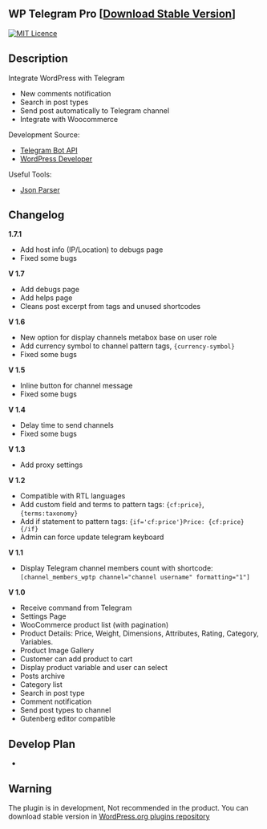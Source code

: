 ## WP Telegram Pro [[Download Stable Version](https://wordpress.org/plugins/wp-telegram-pro)]

[![MIT Licence](https://badges.frapsoft.com/os/mit/mit.svg)](https://opensource.org/licenses/mit-license.php)   

Description
-----------

Integrate WordPress with Telegram

- New comments notification
- Search in post types
- Send post automatically to Telegram channel
- Integrate with Woocommerce


Development Source:
- [Telegram Bot API](https://core.telegram.org/bots/api)
- [WordPress Developer](http://developer.wordpress.org) 

Useful Tools:
- [Json Parser](http://json.parser.online.fr/)


Changelog
-----------
**1.7.1**
- Add host info (IP/Location) to debugs page
- Fixed some bugs

**V 1.7**
- Add debugs page
- Add helps page
- Cleans post excerpt from tags and unused shortcodes

**V 1.6**
- New option for display channels metabox base on user role
- Add currency symbol to channel pattern tags, `{currency-symbol}`
- Fixed some bugs

**V 1.5**
- Inline button for channel message
- Fixed some bugs

**V 1.4**
- Delay time to send channels
- Fixed some bugs

**V 1.3**
- Add proxy settings

**V 1.2**
- Compatible with RTL languages
- Add custom field and terms to pattern tags: `{cf:price}`, `{terms:taxonomy}`
- Add if statement to pattern tags: `{if='cf:price'}Price: {cf:price}{/if}`
- Admin can force update telegram keyboard

**V 1.1**
- Display Telegram channel members count with shortcode: `[channel_members_wptp channel="channel username" formatting="1"]`

**V 1.0**
- Receive command from Telegram
- Settings Page
- WooCommerce product list (with pagination)
- Product Details: Price, Weight, Dimensions, Attributes, Rating, Category, Variables.
- Product Image Gallery
- Customer can add product to cart
- Display product variable and user can select
- Posts archive
- Category list
- Search in post type
- Comment notification
- Send post types to channel
- Gutenberg editor compatible

Develop Plan
-----------
-

Warning
-----------
The plugin is in development, Not recommended in the product. You can download stable version in [WordPress.org plugins repository](https://wordpress.org/plugins/wp-telegram-pro)